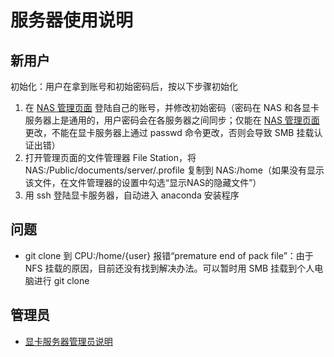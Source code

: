 # 服务器使用说明


## 新用户

初始化：用户在拿到账号和初始密码后，按以下步骤初始化
1. 在 [NAS 管理页面](https://192.168.1.119:5001/cgi-bin/) 登陆自己的账号，并修改初始密码（密码在 NAS 和各显卡服务器上是通用的，用户密码会在各服务器之间同步；仅能在 [NAS 管理页面](https://192.168.1.119:5001/cgi-bin/) 更改，不能在显卡服务器上通过 passwd 命令更改，否则会导致 SMB 挂载认证出错）
1. 打开管理页面的文件管理器 File Station，将 NAS:/Public/documents/server/.profile 复制到 NAS:/home（如果没有显示该文件，在文件管理器的设置中勾选“显示NAS的隐藏文件”）
1. 用 ssh 登陆显卡服务器，自动进入 anaconda 安装程序


## 问题
- git clone 到 CPU:/home/{user} 报错“premature end of pack file”：由于 NFS 挂载的原因，目前还没有找到解决办法。可以暂时用 SMB 挂载到个人电脑进行 git clone


## 管理员

* [显卡服务器管理员说明](README_admin.md)

